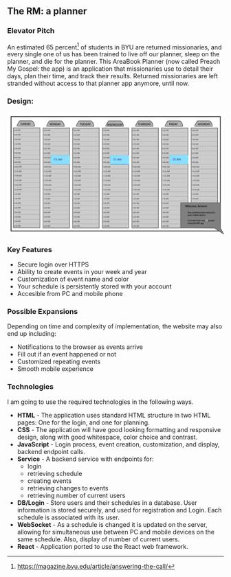 ## The RM: a planner

### Elevator Pitch
An estimated 65 percent[^1] of students in BYU are returned missionaries, and every single one of us has been trained to live off our planner, sleep on the planner, and die for the planner. This AreaBook Planner (now called Preach My Gospel: the app) is an application that missionaries use to detail their days, plan their time, and track their results. Returned missionaries are left stranded without access to that planner app anymore, until now.

[^1]: https://magazine.byu.edu/article/answering-the-call/

### Design:
![The Design Mock-up](CS260MockUp.png)

### Key Features
- Secure login over HTTPS
- Ability to create events in your week and year
- Customization of event name and color
- Your schedule is persistently stored with your account
- Accesible from PC and mobile phone
### Possible Expansions
Depending on time and complexity of implementation, the website may also end up including:
- Notifications to the browser as events arrive
- Fill out if an event happened or not
- Customized repeating events
- Smooth mobile experience


### Technologies
I am going to use the required technologies in the following ways.

- **HTML** - The application uses standard HTML structure in two HTML pages: One for the login, and one for planning.
- **CSS** - The application will have good looking formatting and responsive design, along with good whitespace, color choice and contrast.
- **JavaScript** - Login process, event creation, customization, and display, backend endpoint calls.
- **Service** - A backend service with endpoints for:
    - login
    - retrieving schedule
    - creating events
    - retrieving changes to events
    - retrieving number of current users
- **DB/Login** - Store users and their schedules in a database. User information is stored securely, and used for registration and Login. Each schedule is associated with its user.
- **WebSocket** - As a schedule is changed it is updated on the server, allowing for simultaneous use between PC and mobile devices on the same schedule. Also, display of number of current users.
- **React** - Application ported to use the React web framework.
